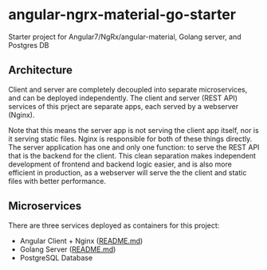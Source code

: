 # angular-ngrx-material-go-starter

Starter project for Angular7/NgRx/angular-material, Golang server, and Postgres DB

## Architecture

Client and server are completely decoupled into separate microservices, and can be deployed independently. The client and server (REST API) services of this prject are separate apps, each served by a webserver (Nginx).

Note that this means the server app is not serving the client app itself, nor is it serving static files. Nginx is responsible for both of these things directly. The server application has one and only one function: to serve the REST API that is the backend for the client. This clean separation makes independent development of frontend and backend logic easier, and is also more efficient in production, as a webserver will serve the the client and static files with better performance.

## Microservices

There are three services deployed as containers for this project:

* Angular Client + Nginx ([README.md](./client/README.md))
* Golang Server ([README.md](./server/README.md))
* PostgreSQL Database
